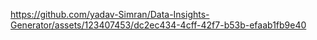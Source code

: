 

https://github.com/yadav-Simran/Data-Insights-Generator/assets/123407453/dc2ec434-4cff-42f7-b53b-efaab1fb9e40

